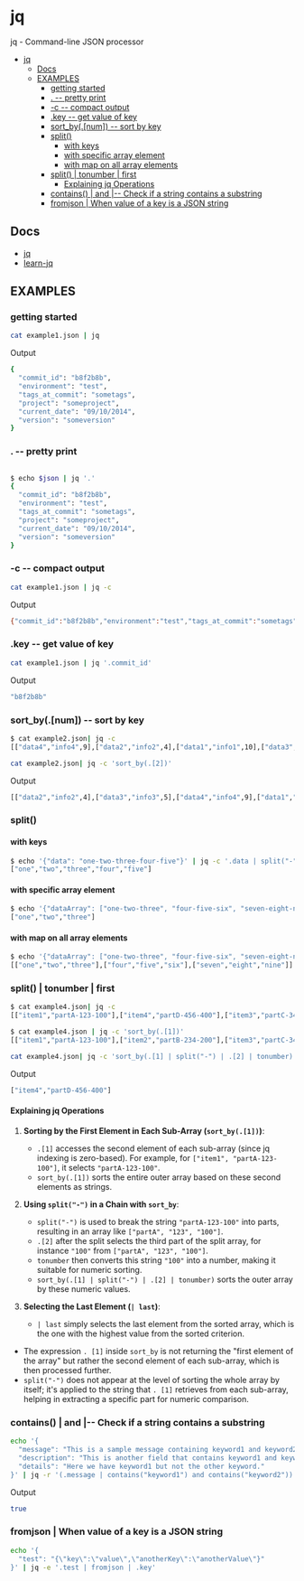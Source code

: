 # jq

jq - Command-line JSON processor

- [jq](#jq)
  - [Docs](#docs)
  - [EXAMPLES](#examples)
    - [getting started](#getting-started)
    - [. -- pretty print](#----pretty-print)
    - [-c -- compact output](#-c----compact-output)
    - [.key -- get value of key](#key----get-value-of-key)
    - [sort\_by(.\[num\]) -- sort by key](#sort_bynum----sort-by-key)
    - [split()](#split)
      - [with keys](#with-keys)
      - [with specific array element](#with-specific-array-element)
      - [with map on all array elements](#with-map-on-all-array-elements)
    - [split() | tonumber | first](#split--tonumber--first)
      - [Explaining jq Operations](#explaining-jq-operations)
    - [contains() | and |-- Check if a string contains a substring](#contains--and----check-if-a-string-contains-a-substring)
    - [fromjson | When value of a key is a JSON string](#fromjson--when-value-of-a-key-is-a-json-string)

## Docs

- [jq](http://manpages.ubuntu.com/manpages/bionic/man1/jq.1.html)
- [learn-jq](https://lzone.de/cheat-sheet/jq)

## EXAMPLES

### getting started

```bash
cat example1.json | jq
```

Output

```bash
{
  "commit_id": "b8f2b8b",
  "environment": "test",
  "tags_at_commit": "sometags",
  "project": "someproject",
  "current_date": "09/10/2014",
  "version": "someversion"
}
```

### . -- pretty print

```bash

$ echo $json | jq '.'         
{
  "commit_id": "b8f2b8b",
  "environment": "test",
  "tags_at_commit": "sometags",
  "project": "someproject",
  "current_date": "09/10/2014",
  "version": "someversion"
}
```

### -c -- compact output

```bash
cat example1.json | jq -c
```

Output

```bash
{"commit_id":"b8f2b8b","environment":"test","tags_at_commit":"sometags","project":"someproject","current_date":"09/10/2014","version":"someversion"}
```

### .key -- get value of key

```bash
cat example1.json | jq '.commit_id'
```

Output

```bash
"b8f2b8b"
```

### sort_by(.[num]) -- sort by key

```bash
$ cat example2.json| jq -c                
[["data4","info4",9],["data2","info2",4],["data1","info1",10],["data3","info3",5]]
```

```bash
cat example2.json| jq -c 'sort_by(.[2])'
```

Output

```bash
[["data2","info2",4],["data3","info3",5],["data4","info4",9],["data1","info1",10]]
```

### split()

#### with keys

```bash
$ echo '{"data": "one-two-three-four-five"}' | jq -c '.data | split("-")'
["one","two","three","four","five"]
```

#### with specific array element

```bash
$ echo '{"dataArray": ["one-two-three", "four-five-six", "seven-eight-nine"]}' | jq -c '.dataArray[0] | split("-")' 
["one","two","three"]
```

#### with map on all array elements

```bash
$ echo '{"dataArray": ["one-two-three", "four-five-six", "seven-eight-nine"]}' | jq -c '.dataArray | map(split("-"))'
[["one","two","three"],["four","five","six"],["seven","eight","nine"]]
```

### split() | tonumber | first

```bash
$ cat example4.json| jq -c                                                      
[["item1","partA-123-100"],["item4","partD-456-400"],["item3","partC-345-300"],["item2","partB-234-200"]]
```

```bash
$ cat example4.json | jq -c 'sort_by(.[1])'                                      
[["item1","partA-123-100"],["item2","partB-234-200"],["item3","partC-345-300"],["item4","partD-456-400"]]
```

```bash
cat example4.json| jq -c 'sort_by(.[1] | split("-") | .[2] | tonumber) | last' 
```

Output

```bash
["item4","partD-456-400"]
```

#### Explaining jq Operations

1. **Sorting by the First Element in Each Sub-Array (`sort_by(.[1])`)**:
   - `.[1]` accesses the second element of each sub-array (since jq indexing is zero-based). For example, for `["item1", "partA-123-100"]`, it selects `"partA-123-100"`.
   - `sort_by(.[1])` sorts the entire outer array based on these second elements as strings.

2. **Using `split("-")` in a Chain with `sort_by`**:
   - `split("-")` is used to break the string `"partA-123-100"` into parts, resulting in an array like `["partA", "123", "100"]`.
   - `.[2]` after the split selects the third part of the split array, for instance `"100"` from `["partA", "123", "100"]`.
   - `tonumber` then converts this string `"100"` into a number, making it suitable for numeric sorting.
   - `sort_by(.[1] | split("-") | .[2] | tonumber)` sorts the outer array by these numeric values.

3. **Selecting the Last Element (`| last`)**:
   - `| last` simply selects the last element from the sorted array, which is the one with the highest value from the sorted criterion.

- The expression `. [1]` inside `sort_by` is not returning the "first element of the array" but rather the second element of each sub-array, which is then processed further.
- `split("-")` does not appear at the level of sorting the whole array by itself; it's applied to the string that `. [1]` retrieves from each sub-array, helping in extracting a specific part for numeric comparison.

### contains() | and |-- Check if a string contains a substring

```bash
echo '{
  "message": "This is a sample message containing keyword1 and keyword2.",
  "description": "This is another field that contains keyword1 and keyword2.",
  "details": "Here we have keyword1 but not the other keyword."
}' | jq -r '(.message | contains("keyword1") and contains("keyword2")) and (.description | contains("keyword1") and contains("keyword2"))' 
```

Output

```bash
true
```

### fromjson | When value of a key is a JSON string

```bash
echo '{
  "test": "{\"key\":\"value\",\"anotherKey\":\"anotherValue\"}"
}' | jq -e '.test | fromjson | .key'
```
